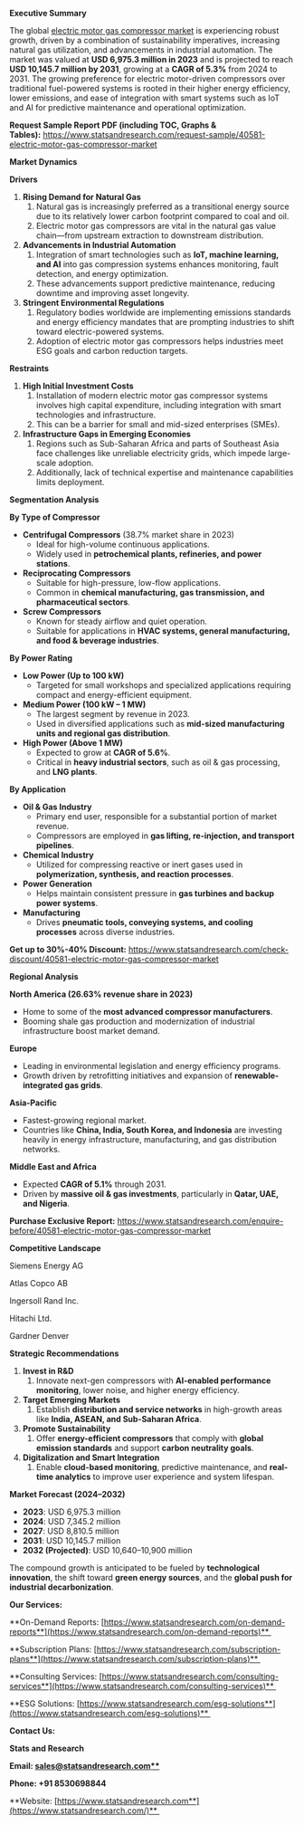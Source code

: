 ﻿**Executive Summary**

The global [electric motor gas compressor market](https://www.statsandresearch.com/report/40581-electric-motor-gas-compressor-market) is experiencing robust growth, driven by a combination of sustainability imperatives, increasing natural gas utilization, and advancements in industrial automation. The market was valued at **USD 6,975.3 million in 2023** and is projected to reach **USD 10,145.7 million by 2031**, growing at a **CAGR of 5.3%** from 2024 to 2031. The growing preference for electric motor-driven compressors over traditional fuel-powered systems is rooted in their higher energy efficiency, lower emissions, and ease of integration with smart systems such as IoT and AI for predictive maintenance and operational optimization.

**Request Sample Report PDF (including TOC, Graphs & Tables):** <https://www.statsandresearch.com/request-sample/40581-electric-motor-gas-compressor-market> 

**Market Dynamics**

**Drivers**

1. **Rising Demand for Natural Gas**
   1. Natural gas is increasingly preferred as a transitional energy source due to its relatively lower carbon footprint compared to coal and oil.
   1. Electric motor gas compressors are vital in the natural gas value chain—from upstream extraction to downstream distribution.
1. **Advancements in Industrial Automation**
   1. Integration of smart technologies such as **IoT, machine learning, and AI** into gas compression systems enhances monitoring, fault detection, and energy optimization.
   1. These advancements support predictive maintenance, reducing downtime and improving asset longevity.
1. **Stringent Environmental Regulations**
   1. Regulatory bodies worldwide are implementing emissions standards and energy efficiency mandates that are prompting industries to shift toward electric-powered systems.
   1. Adoption of electric motor gas compressors helps industries meet ESG goals and carbon reduction targets.

**Restraints**

1. **High Initial Investment Costs**
   1. Installation of modern electric motor gas compressor systems involves high capital expenditure, including integration with smart technologies and infrastructure.
   1. This can be a barrier for small and mid-sized enterprises (SMEs).
1. **Infrastructure Gaps in Emerging Economies**
   1. Regions such as Sub-Saharan Africa and parts of Southeast Asia face challenges like unreliable electricity grids, which impede large-scale adoption.
   1. Additionally, lack of technical expertise and maintenance capabilities limits deployment.

**Segmentation Analysis**

**By Type of Compressor**

- **Centrifugal Compressors** (38.7% market share in 2023)
  - Ideal for high-volume continuous applications.
  - Widely used in **petrochemical plants, refineries, and power stations**.
- **Reciprocating Compressors**
  - Suitable for high-pressure, low-flow applications.
  - Common in **chemical manufacturing, gas transmission, and pharmaceutical sectors**.
- **Screw Compressors**
  - Known for steady airflow and quiet operation.
  - Suitable for applications in **HVAC systems, general manufacturing, and food & beverage industries**.

**By Power Rating**

- **Low Power (Up to 100 kW)**
  - Targeted for small workshops and specialized applications requiring compact and energy-efficient equipment.
- **Medium Power (100 kW – 1 MW)**
  - The largest segment by revenue in 2023.
  - Used in diversified applications such as **mid-sized manufacturing units and regional gas distribution**.
- **High Power (Above 1 MW)**
  - Expected to grow at **CAGR of 5.6%**.
  - Critical in **heavy industrial sectors**, such as oil & gas processing, and **LNG plants**.

**By Application**

- **Oil & Gas Industry**
  - Primary end user, responsible for a substantial portion of market revenue.
  - Compressors are employed in **gas lifting, re-injection, and transport pipelines**.
- **Chemical Industry**
  - Utilized for compressing reactive or inert gases used in **polymerization, synthesis, and reaction processes**.
- **Power Generation**
  - Helps maintain consistent pressure in **gas turbines and backup power systems**.
- **Manufacturing**
  - Drives **pneumatic tools, conveying systems, and cooling processes** across diverse industries.

**Get up to 30%-40% Discount:** <https://www.statsandresearch.com/check-discount/40581-electric-motor-gas-compressor-market> 

**Regional Analysis**

**North America (26.63% revenue share in 2023)**

- Home to some of the **most advanced compressor manufacturers**.
- Booming shale gas production and modernization of industrial infrastructure boost market demand.

**Europe**

- Leading in environmental legislation and energy efficiency programs.
- Growth driven by retrofitting initiatives and expansion of **renewable-integrated gas grids**.

**Asia-Pacific**

- Fastest-growing regional market.
- Countries like **China, India, South Korea, and Indonesia** are investing heavily in energy infrastructure, manufacturing, and gas distribution networks.

**Middle East and Africa**

- Expected **CAGR of 5.1%** through 2031.
- Driven by **massive oil & gas investments**, particularly in **Qatar, UAE, and Nigeria**.

**Purchase Exclusive Report:** <https://www.statsandresearch.com/enquire-before/40581-electric-motor-gas-compressor-market> 

**Competitive Landscape**

Siemens Energy AG

Atlas Copco AB

Ingersoll Rand Inc.

Hitachi Ltd.

Gardner Denver

**Strategic Recommendations**

1. **Invest in R&D**
   1. Innovate next-gen compressors with **AI-enabled performance monitoring**, lower noise, and higher energy efficiency.
1. **Target Emerging Markets**
   1. Establish **distribution and service networks** in high-growth areas like **India, ASEAN, and Sub-Saharan Africa**.
1. **Promote Sustainability**
   1. Offer **energy-efficient compressors** that comply with **global emission standards** and support **carbon neutrality goals**.
1. **Digitalization and Smart Integration**
   1. Enable **cloud-based monitoring**, predictive maintenance, and **real-time analytics** to improve user experience and system lifespan.

**Market Forecast (2024–2032)**

- **2023**: USD 6,975.3 million
- **2024**: USD 7,345.2 million
- **2027**: USD 8,810.5 million
- **2031**: USD 10,145.7 million
- **2032 (Projected)**: USD 10,640–10,900 million

The compound growth is anticipated to be fueled by **technological innovation**, the shift toward **green energy sources**, and the **global push for industrial decarbonization**.

**Our Services:** 

**On-Demand Reports: [https://www.statsandresearch.com/on-demand-reports**](https://www.statsandresearch.com/on-demand-reports)** 

**Subscription Plans: [https://www.statsandresearch.com/subscription-plans**](https://www.statsandresearch.com/subscription-plans)** 

**Consulting Services: [https://www.statsandresearch.com/consulting-services**](https://www.statsandresearch.com/consulting-services)** 

**ESG Solutions: [https://www.statsandresearch.com/esg-solutions**](https://www.statsandresearch.com/esg-solutions)** 

**Contact Us:** 

**Stats and Research** 

**Email: [sales@statsandresearch.com**](mailto:sales@statsandresearch.com)** 

**Phone: +91 8530698844** 

**Website: [https://www.statsandresearch.com**](https://www.statsandresearch.com/)** 

